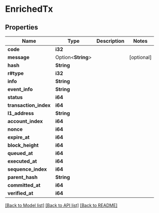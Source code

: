 # EnrichedTx

## Properties

Name | Type | Description | Notes
------------ | ------------- | ------------- | -------------
**code** | **i32** |  | 
**message** | Option<**String**> |  | [optional]
**hash** | **String** |  | 
**r#type** | **i32** |  | 
**info** | **String** |  | 
**event_info** | **String** |  | 
**status** | **i64** |  | 
**transaction_index** | **i64** |  | 
**l1_address** | **String** |  | 
**account_index** | **i64** |  | 
**nonce** | **i64** |  | 
**expire_at** | **i64** |  | 
**block_height** | **i64** |  | 
**queued_at** | **i64** |  | 
**executed_at** | **i64** |  | 
**sequence_index** | **i64** |  | 
**parent_hash** | **String** |  | 
**committed_at** | **i64** |  | 
**verified_at** | **i64** |  | 

[[Back to Model list]](../README.md#documentation-for-models) [[Back to API list]](../README.md#documentation-for-api-endpoints) [[Back to README]](../README.md)


